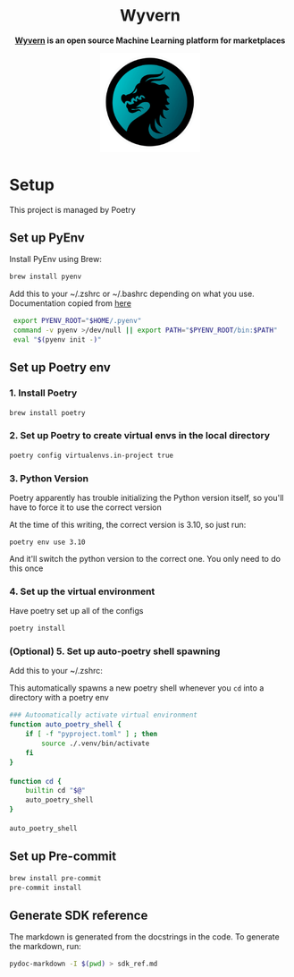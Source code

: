 <h1 align="center">Wyvern</h1>

<div align="center">

**[Wyvern](https://docs.wyvern.ai) is an open source Machine Learning platform for marketplaces**

</div>

<div align="center">
  <img src="/docs/wyvern_logo.jpg" width="180px" alt="bentoml" />
</div>

# Setup

This project is managed by Poetry

## Set up PyEnv

Install PyEnv using Brew:

```bash
brew install pyenv
```

Add this to your ~/.zshrc or ~/.bashrc depending on what you use. Documentation copied from [here](https://github.com/pyenv/pyenv#set-up-your-shell-environment-for-pyenv)

```bash
 export PYENV_ROOT="$HOME/.pyenv"
 command -v pyenv >/dev/null || export PATH="$PYENV_ROOT/bin:$PATH"
 eval "$(pyenv init -)"
```

## Set up Poetry env

### 1. Install Poetry

```bash
brew install poetry
```

### 2. Set up Poetry to create virtual envs in the local directory

```bash
poetry config virtualenvs.in-project true
```

### 3. Python Version

Poetry apparently has trouble initializing the Python version itself, so you'll have to force it to use the correct version

At the time of this writing, the correct version is 3.10, so just run:

```
poetry env use 3.10
```

And it'll switch the python version to the correct one. You only need to do this once

### 4. Set up the virtual environment

Have poetry set up all of the configs

```bash
poetry install
```

### (Optional) 5. Set up auto-poetry shell spawning

Add this to your ~/.zshrc:

This automatically spawns a new poetry shell whenever you `cd` into a directory with a poetry env

```bash
### Autoomatically activate virtual environment
function auto_poetry_shell {
    if [ -f "pyproject.toml" ] ; then
        source ./.venv/bin/activate
    fi
}

function cd {
    builtin cd "$@"
    auto_poetry_shell
}

auto_poetry_shell
```

## Set up Pre-commit

```bash
brew install pre-commit
pre-commit install
```

## Generate SDK reference

The markdown is generated from the docstrings in the code. To generate the markdown, run:

```bash
pydoc-markdown -I $(pwd) > sdk_ref.md
```
